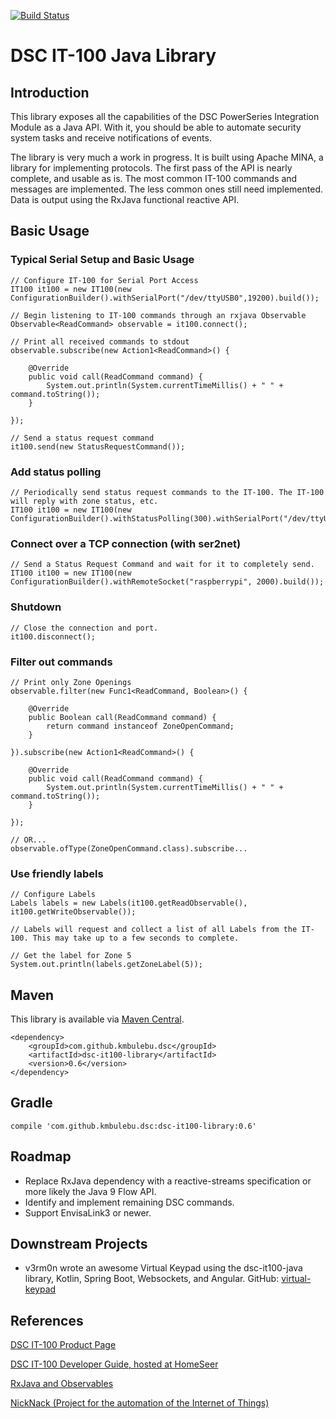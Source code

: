 [![Build Status](https://travis-ci.org/kmbulebu/dsc-it100-java.svg?branch=master)](https://travis-ci.org/kmbulebu/dsc-it100-java)
# DSC IT-100 Java Library
## Introduction

This library exposes all the capabilities of the DSC PowerSeries Integration Module as a Java API. With it, you should be able to automate security system tasks and receive notifications of events.

The library is very much a work in progress. It is built using Apache MINA, a library for implementing protocols. The first pass of the API is nearly complete, and usable as is. The most common IT-100 commands and messages are implemented. The less common ones still need implemented. Data is output using the RxJava functional reactive API.

## Basic Usage

### Typical Serial Setup and Basic Usage
```
// Configure IT-100 for Serial Port Access
IT100 it100 = new IT100(new ConfigurationBuilder().withSerialPort("/dev/ttyUSB0",19200).build());

// Begin listening to IT-100 commands through an rxjava Observable
Observable<ReadCommand> observable = it100.connect();

// Print all received commands to stdout
observable.subscribe(new Action1<ReadCommand>() {

    @Override
    public void call(ReadCommand command) {
        System.out.println(System.currentTimeMillis() + " " + command.toString());
    }
		
});

// Send a status request command
it100.send(new StatusRequestCommand());
```

### Add status polling
```
// Periodically send status request commands to the IT-100. The IT-100 will reply with zone status, etc.
IT100 it100 = new IT100(new ConfigurationBuilder().withStatusPolling(300).withSerialPort("/dev/ttyUSB0",19200).build());
```

### Connect over a TCP connection (with ser2net)
```
// Send a Status Request Command and wait for it to completely send.
IT100 it100 = new IT100(new ConfigurationBuilder().withRemoteSocket("raspberrypi", 2000).build());
```

### Shutdown
```
// Close the connection and port.
it100.disconnect();
```

### Filter out commands
```
// Print only Zone Openings
observable.filter(new Func1<ReadCommand, Boolean>() {

    @Override
    public Boolean call(ReadCommand command) {
        return command instanceof ZoneOpenCommand;
    }
	  
}).subscribe(new Action1<ReadCommand>() {

    @Override
    public void call(ReadCommand command) {
        System.out.println(System.currentTimeMillis() + " " + command.toString());
    }
	
});

// OR...
observable.ofType(ZoneOpenCommand.class).subscribe...
```

### Use friendly labels
```
// Configure Labels
Labels labels = new Labels(it100.getReadObservable(), it100.getWriteObservable());

// Labels will request and collect a list of all Labels from the IT-100. This may take up to a few seconds to complete.

// Get the label for Zone 5
System.out.println(labels.getZoneLabel(5));
```
## Maven
This library is available via [Maven Central](https://search.maven.org/#search%7Cgav%7C1%7Cg%3A%22com.github.kmbulebu.dsc%22%20AND%20a%3A%22dsc-it100-library%22).

```
<dependency>
    <groupId>com.github.kmbulebu.dsc</groupId>
    <artifactId>dsc-it100-library</artifactId>
    <version>0.6</version>
</dependency>
```
## Gradle
```
compile 'com.github.kmbulebu.dsc:dsc-it100-library:0.6'
```

## Roadmap
* Replace RxJava dependency with a reactive-streams specification or more likely the Java 9 Flow API.
* Identify and implement remaining DSC commands.
* Support EnvisaLink3 or newer.

## Downstream Projects

- v3rm0n wrote an awesome Virtual Keypad using the dsc-it100-java library, Kotlin, Spring Boot, Websockets, and Angular. GitHub:  [virtual-keypad](https://github.com/v3rm0n/virtual-keypad)

## References

[DSC IT-100 Product Page](http://www.dsc.com/index.php?n=products&amp;o=view&amp;id=22)

[DSC IT-100 Developer Guide, hosted at HomeSeer](http://homeseer.com/pdfs/DSC/29007363R003_IT_100_developer_guide.pdf)

[RxJava and Observables](http://github.com/Netflix/RxJava)

[NickNack (Project for the automation of the Internet of Things)](http://github.com/kmbulebu/NickNack)

